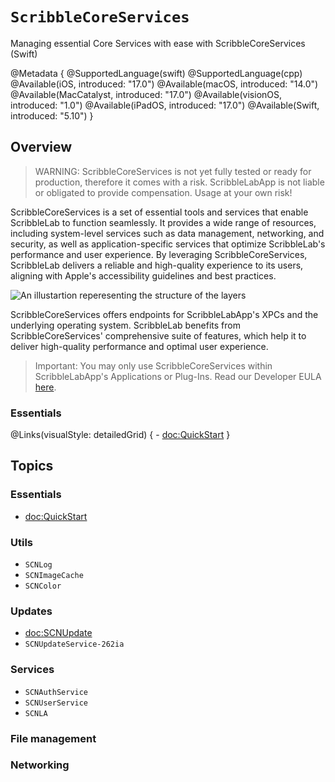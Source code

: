 # ``ScribbleCoreServices``

Managing essential Core Services with ease with ScribbleCoreServices (Swift)

@Metadata {
    @SupportedLanguage(swift) 
    @SupportedLanguage(cpp)
    @Available(iOS, introduced: "17.0")
    @Available(macOS, introduced: "14.0")
    @Available(MacCatalyst, introduced: "17.0")
    @Available(visionOS, introduced: "1.0")
    @Available(iPadOS, introduced: "17.0")
    @Available(Swift, introduced: "5.10")
}

## Overview

> WARNING:
> ScribbleCoreServices is not yet fully tested or ready for production, therefore it comes with a risk. ScribbleLabApp is not liable or obligated to provide compensation. Usage at your own risk!

ScribbleCoreServices is a set of essential tools and services that enable ScribbleLab to function seamlessly. It provides a wide range of resources, including system-level services such as data management, networking, and security, as well as application-specific services that optimize ScribbleLab's performance and user experience. By leveraging ScribbleCoreServices, ScribbleLab delivers a reliable and high-quality experience to its users, aligning with Apple's accessibility guidelines and best practices.

![An illustartion reperesenting the structure of the layers](layers)

ScribbleCoreServices offers endpoints for ScribbleLabApp's XPCs and the underlying operating system. ScribbleLab benefits from ScribbleCoreServices' comprehensive suite of features, which help it to deliver high-quality performance and optimal user experience.

> Important:
> You may only use ScribbleCoreServices within ScribbleLabApp's Applications or Plug-Ins. Read our Developer EULA [here](https://github.com/ScribbleLabApp/ScribbleLab).

### Essentials

@Links(visualStyle: detailedGrid) {
    - <doc:QuickStart>
}

## Topics

### Essentials

- <doc:QuickStart>

### Utils

- ``SCNLog``
- ``SCNImageCache``
- ``SCNColor``

### Updates

- <doc:SCNUpdate>
- ``SCNUpdateService-262ia``

### Services

- ``SCNAuthService``
- ``SCNUserService``
- ``SCNLA``

### File management

### Networking

